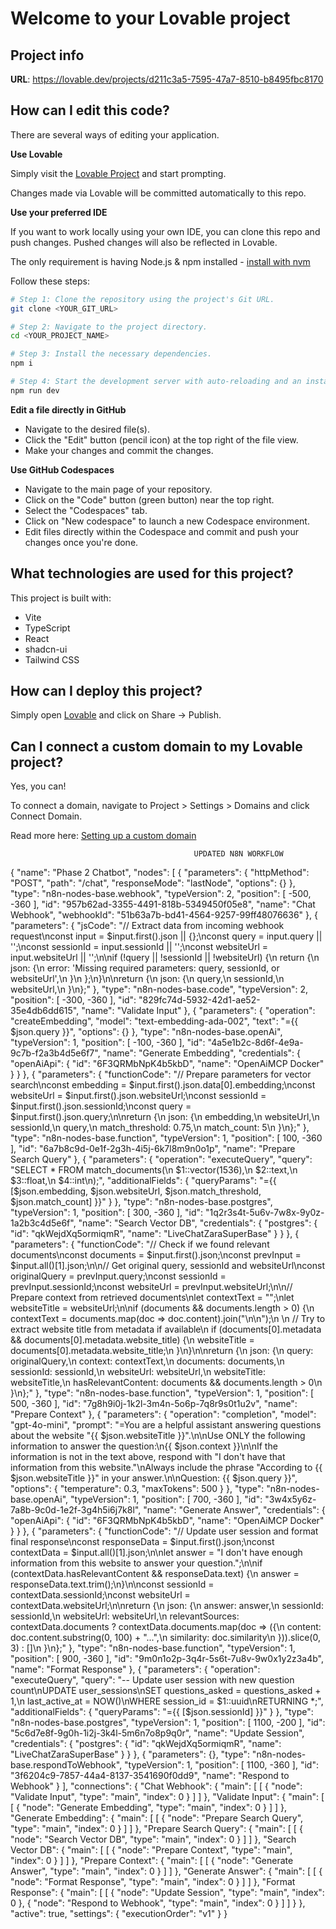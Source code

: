 
# Welcome to your Lovable project

## Project info

**URL**: https://lovable.dev/projects/d211c3a5-7595-47a7-8510-b8495fbc8170

## How can I edit this code?

There are several ways of editing your application.

**Use Lovable**

Simply visit the [Lovable Project](https://lovable.dev/projects/d211c3a5-7595-47a7-8510-b8495fbc8170) and start prompting.

Changes made via Lovable will be committed automatically to this repo.

**Use your preferred IDE**

If you want to work locally using your own IDE, you can clone this repo and push changes. Pushed changes will also be reflected in Lovable.

The only requirement is having Node.js & npm installed - [install with nvm](https://github.com/nvm-sh/nvm#installing-and-updating)

Follow these steps:

```sh
# Step 1: Clone the repository using the project's Git URL.
git clone <YOUR_GIT_URL>

# Step 2: Navigate to the project directory.
cd <YOUR_PROJECT_NAME>

# Step 3: Install the necessary dependencies.
npm i

# Step 4: Start the development server with auto-reloading and an instant preview.
npm run dev
```

**Edit a file directly in GitHub**

- Navigate to the desired file(s).
- Click the "Edit" button (pencil icon) at the top right of the file view.
- Make your changes and commit the changes.

**Use GitHub Codespaces**

- Navigate to the main page of your repository.
- Click on the "Code" button (green button) near the top right.
- Select the "Codespaces" tab.
- Click on "New codespace" to launch a new Codespace environment.
- Edit files directly within the Codespace and commit and push your changes once you're done.

## What technologies are used for this project?

This project is built with:

- Vite
- TypeScript
- React
- shadcn-ui
- Tailwind CSS

## How can I deploy this project?

Simply open [Lovable](https://lovable.dev/projects/d211c3a5-7595-47a7-8510-b8495fbc8170) and click on Share -> Publish.

## Can I connect a custom domain to my Lovable project?

Yes, you can!

To connect a domain, navigate to Project > Settings > Domains and click Connect Domain.

Read more here: [Setting up a custom domain](https://docs.lovable.dev/tips-tricks/custom-domain#step-by-step-guide)


                                             UPDATED N8N WORKFLOW


{
  "name": "Phase 2 Chatbot",
  "nodes": [
    {
      "parameters": {
        "httpMethod": "POST",
        "path": "/chat",
        "responseMode": "lastNode",
        "options": {}
      },
      "type": "n8n-nodes-base.webhook",
      "typeVersion": 2,
      "position": [
        -500,
        -360
      ],
      "id": "957b62ad-3355-4491-818b-5349450f05e8",
      "name": "Chat Webhook",
      "webhookId": "51b63a7b-bd41-4564-9257-99ff48076636"
    },
    {
      "parameters": {
        "jsCode": "// Extract data from incoming webhook request\nconst input = $input.first().json || {};\nconst query = input.query || '';\nconst sessionId = input.sessionId || '';\nconst websiteUrl = input.websiteUrl || '';\n\nif (!query || !sessionId || !websiteUrl) {\n  return {\n    json: {\n      error: 'Missing required parameters: query, sessionId, or websiteUrl',\n    }\n  };\n}\n\nreturn {\n  json: {\n    query,\n    sessionId,\n    websiteUrl,\n  }\n};"
      },
      "type": "n8n-nodes-base.code",
      "typeVersion": 2,
      "position": [
        -300,
        -360
      ],
      "id": "829fc74d-5932-42d1-ae52-35e4db6dd615",
      "name": "Validate Input"
    },
    {
      "parameters": {
        "operation": "createEmbedding",
        "model": "text-embedding-ada-002",
        "text": "={{ $json.query }}",
        "options": {}
      },
      "type": "n8n-nodes-base.openAi",
      "typeVersion": 1,
      "position": [
        -100,
        -360
      ],
      "id": "4a5e1b2c-8d6f-4e9a-9c7b-f2a3b4d5e6f7",
      "name": "Generate Embedding",
      "credentials": {
        "openAiApi": {
          "id": "6F3QRMbNpK4b5kbD",
          "name": "OpenAiMCP Docker"
        }
      }
    },
    {
      "parameters": {
        "functionCode": "// Prepare parameters for vector search\nconst embedding = $input.first().json.data[0].embedding;\nconst websiteUrl = $input.first().json.websiteUrl;\nconst sessionId = $input.first().json.sessionId;\nconst query = $input.first().json.query;\n\nreturn {\n  json: {\n    embedding,\n    websiteUrl,\n    sessionId,\n    query,\n    match_threshold: 0.75,\n    match_count: 5\n  }\n};"
      },
      "type": "n8n-nodes-base.function",
      "typeVersion": 1,
      "position": [
        100,
        -360
      ],
      "id": "6a7b8c9d-0e1f-2g3h-4i5j-6k7l8m9n0o1p",
      "name": "Prepare Search Query"
    },
    {
      "parameters": {
        "operation": "executeQuery",
        "query": "SELECT * FROM match_documents(\n  $1::vector(1536),\n  $2::text,\n  $3::float,\n  $4::int\n);",
        "additionalFields": {
          "queryParams": "={{ [$json.embedding, $json.websiteUrl, $json.match_threshold, $json.match_count] }}"
        }
      },
      "type": "n8n-nodes-base.postgres",
      "typeVersion": 1,
      "position": [
        300,
        -360
      ],
      "id": "1q2r3s4t-5u6v-7w8x-9y0z-1a2b3c4d5e6f",
      "name": "Search Vector DB",
      "credentials": {
        "postgres": {
          "id": "qkWejdXq5ormiqmR",
          "name": "LiveChatZaraSuperBase"
        }
      }
    },
    {
      "parameters": {
        "functionCode": "// Check if we found relevant documents\nconst documents = $input.first().json;\nconst prevInput = $input.all()[1].json;\n\n// Get original query, sessionId and websiteUrl\nconst originalQuery = prevInput.query;\nconst sessionId = prevInput.sessionId;\nconst websiteUrl = prevInput.websiteUrl;\n\n// Prepare context from retrieved documents\nlet contextText = \"\";\nlet websiteTitle = websiteUrl;\n\nif (documents && documents.length > 0) {\n  contextText = documents.map(doc => doc.content).join(\"\\n\\n\");\n  \n  // Try to extract website title from metadata if available\n  if (documents[0].metadata && documents[0].metadata.website_title) {\n    websiteTitle = documents[0].metadata.website_title;\n  }\n}\n\nreturn {\n  json: {\n    query: originalQuery,\n    context: contextText,\n    documents: documents,\n    sessionId: sessionId,\n    websiteUrl: websiteUrl,\n    websiteTitle: websiteTitle,\n    hasRelevantContent: documents && documents.length > 0\n  }\n};"
      },
      "type": "n8n-nodes-base.function",
      "typeVersion": 1,
      "position": [
        500,
        -360
      ],
      "id": "7g8h9i0j-1k2l-3m4n-5o6p-7q8r9s0t1u2v",
      "name": "Prepare Context"
    },
    {
      "parameters": {
        "operation": "completion",
        "model": "gpt-4o-mini",
        "prompt": "=You are a helpful assistant answering questions about the website \"{{ $json.websiteTitle }}\".\n\nUse ONLY the following information to answer the question:\n{{ $json.context }}\n\nIf the information is not in the text above, respond with \"I don't have that information from this website.\"\nAlways include the phrase \"According to {{ $json.websiteTitle }}\" in your answer.\n\nQuestion: {{ $json.query }}",
        "options": {
          "temperature": 0.3,
          "maxTokens": 500
        }
      },
      "type": "n8n-nodes-base.openAi",
      "typeVersion": 1,
      "position": [
        700,
        -360
      ],
      "id": "3w4x5y6z-7a8b-9c0d-1e2f-3g4h5i6j7k8l",
      "name": "Generate Answer",
      "credentials": {
        "openAiApi": {
          "id": "6F3QRMbNpK4b5kbD",
          "name": "OpenAiMCP Docker"
        }
      }
    },
    {
      "parameters": {
        "functionCode": "// Update user session and format final response\nconst responseData = $input.first().json;\nconst contextData = $input.all()[1].json;\n\nlet answer = \"I don't have enough information from this website to answer your question.\";\n\nif (contextData.hasRelevantContent && responseData.text) {\n  answer = responseData.text.trim();\n}\n\nconst sessionId = contextData.sessionId;\nconst websiteUrl = contextData.websiteUrl;\n\nreturn {\n  json: {\n    answer: answer,\n    sessionId: sessionId,\n    websiteUrl: websiteUrl,\n    relevantSources: contextData.documents ? contextData.documents.map(doc => ({\n      content: doc.content.substring(0, 100) + \"...\",\n      similarity: doc.similarity\n    })).slice(0, 3) : []\n  }\n};"
      },
      "type": "n8n-nodes-base.function",
      "typeVersion": 1,
      "position": [
        900,
        -360
      ],
      "id": "9m0n1o2p-3q4r-5s6t-7u8v-9w0x1y2z3a4b",
      "name": "Format Response"
    },
    {
      "parameters": {
        "operation": "executeQuery",
        "query": "-- Update user session with new question count\nUPDATE user_sessions\nSET questions_asked = questions_asked + 1,\n    last_active_at = NOW()\nWHERE session_id = $1::uuid\nRETURNING *;",
        "additionalFields": {
          "queryParams": "={{ [$json.sessionId] }}"
        }
      },
      "type": "n8n-nodes-base.postgres",
      "typeVersion": 1,
      "position": [
        1100,
        -200
      ],
      "id": "5c6d7e8f-9g0h-1i2j-3k4l-5m6n7o8p9q0r",
      "name": "Update Session",
      "credentials": {
        "postgres": {
          "id": "qkWejdXq5ormiqmR",
          "name": "LiveChatZaraSuperBase"
        }
      }
    },
    {
      "parameters": {},
      "type": "n8n-nodes-base.respondToWebhook",
      "typeVersion": 1,
      "position": [
        1100,
        -360
      ],
      "id": "3f6204c9-7857-44a4-8137-3541690f0dd9",
      "name": "Respond to Webhook"
    }
  ],
  "connections": {
    "Chat Webhook": {
      "main": [
        [
          {
            "node": "Validate Input",
            "type": "main",
            "index": 0
          }
        ]
      ]
    },
    "Validate Input": {
      "main": [
        [
          {
            "node": "Generate Embedding",
            "type": "main",
            "index": 0
          }
        ]
      ]
    },
    "Generate Embedding": {
      "main": [
        [
          {
            "node": "Prepare Search Query",
            "type": "main",
            "index": 0
          }
        ]
      ]
    },
    "Prepare Search Query": {
      "main": [
        [
          {
            "node": "Search Vector DB",
            "type": "main",
            "index": 0
          }
        ]
      ]
    },
    "Search Vector DB": {
      "main": [
        [
          {
            "node": "Prepare Context",
            "type": "main",
            "index": 0
          }
        ]
      ]
    },
    "Prepare Context": {
      "main": [
        [
          {
            "node": "Generate Answer",
            "type": "main",
            "index": 0
          }
        ]
      ]
    },
    "Generate Answer": {
      "main": [
        [
          {
            "node": "Format Response",
            "type": "main",
            "index": 0
          }
        ]
      ]
    },
    "Format Response": {
      "main": [
        [
          {
            "node": "Update Session",
            "type": "main",
            "index": 0
          },
          {
            "node": "Respond to Webhook",
            "type": "main",
            "index": 0
          }
        ]
      ]
    }
  },
  "active": true,
  "settings": {
    "executionOrder": "v1"
  }
}

